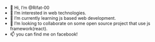 - 👋 Hi, I’m @Rifat-00
- 👀 I’m interested in web technologies.
- 🌱 I’m currently learning js based web development.
- 💞️ I’m looking to collaborate on some open source project that use js framework(react).
- 📫 you can find me on facebook!

<!---
Rifat-00/Rifat-00 is a ✨ special ✨ repository because its `README.md` (this file) appears on your GitHub profile.
You can click the Preview link to take a look at your changes.
--->
